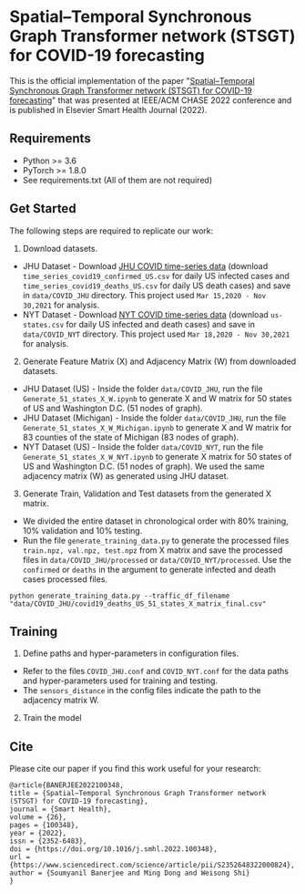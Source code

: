 # Spatial–Temporal Synchronous Graph Transformer network (STSGT) for COVID-19 forecasting

This is the official implementation of the paper "[Spatial–Temporal Synchronous Graph Transformer network (STSGT) for COVID-19 forecasting](https://www.sciencedirect.com/science/article/pii/S2352648322000824)" that was presented at IEEE/ACM CHASE 2022 conference and is published in Elsevier Smart Health Journal (2022).

## Requirements
* Python >= 3.6
* PyTorch >= 1.8.0
* See requirements.txt (All of them are not required)

## Get Started
The following steps are required to replicate our work:

1. Download datasets.
* JHU Dataset - Download [JHU COVID time-series data](https://github.com/CSSEGISandData/COVID-19/tree/master/csse_covid_19_data/csse_covid_19_time_series) (download `time_series_covid19_confirmed_US.csv` for daily US infected cases and `time_series_covid19_deaths_US.csv` for daily US death cases) and save in `data/COVID_JHU` directory. This project used `Mar 15,2020 - Nov 30,2021` for analysis. 
* NYT Dataset - Download [NYT COVID time-series data](https://github.com/nytimes/covid-19-data) (download `us-states.csv` for daily US infected and death cases) and save in `data/COVID_NYT` directory. This project used `Mar 18,2020 - Nov 30,2021` for analysis. 

2. Generate Feature Matrix (X) and Adjacency Matrix (W) from downloaded datasets.
* JHU Dataset (US) - Inside the folder `data/COVID_JHU`, run the file `Generate_51_states_X_W.ipynb` to generate X and W matrix for 50 states of US and Washington D.C. (51 nodes of graph).
* JHU Dataset (Michigan) - Inside the folder `data/COVID_JHU`, run the file `Generate_51_states_X_W_Michigan.ipynb` to generate X and W matrix for 83 counties of the state of Michigan (83 nodes of graph).
* NYT Dataset (US) - Inside the folder `data/COVID_NYT`, run the file `Generate_51_states_X_W_NYT.ipynb` to generate X matrix for 50 states of US and Washington D.C. (51 nodes of graph). We used the same adjacency matrix (W) as generated using JHU dataset.

3. Generate Train, Validation and Test datasets from the generated X matrix.
* We divided the entire dataset in chronological order with 80% training, 10% validation and 10% testing.
* Run the file `generate_training_data.py` to generate the processed files `train.npz, val.npz, test.npz` from X matrix and save the processed files in `data/COVID_JHU/processed` or `data/COVID_NYT/processed`. Use the `confirmed` or `deaths` in the argument to generate infected and death cases processed files.
```
python generate_training_data.py --traffic_df_filename "data/COVID_JHU/covid19_deaths_US_51_states_X_matrix_final.csv" 
```

## Training

1. Define paths and hyper-parameters in configuration files.
* Refer to the files `COVID_JHU.conf` and `COVID_NYT.conf` for the data paths and hyper-parameters used for training and testing. 
* The `sensors_distance` in the config files indicate the path to the adjacency matrix W.

2. Train the model



## Cite
Please cite our paper if you find this work useful for your research:
```
@article{BANERJEE2022100348,
title = {Spatial–Temporal Synchronous Graph Transformer network (STSGT) for COVID-19 forecasting},
journal = {Smart Health},
volume = {26},
pages = {100348},
year = {2022},
issn = {2352-6483},
doi = {https://doi.org/10.1016/j.smhl.2022.100348},
url = {https://www.sciencedirect.com/science/article/pii/S2352648322000824},
author = {Soumyanil Banerjee and Ming Dong and Weisong Shi}
}
```

